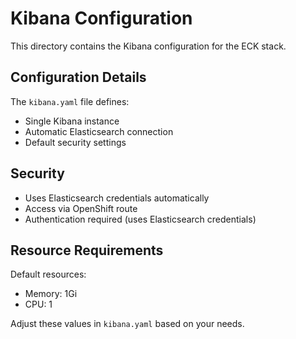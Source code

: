 # Kibana Configuration

This directory contains the Kibana configuration for the ECK stack.

## Configuration Details

The `kibana.yaml` file defines:
- Single Kibana instance
- Automatic Elasticsearch connection
- Default security settings

## Security

- Uses Elasticsearch credentials automatically
- Access via OpenShift route
- Authentication required (uses Elasticsearch credentials)

## Resource Requirements

Default resources:
- Memory: 1Gi
- CPU: 1

Adjust these values in `kibana.yaml` based on your needs.
